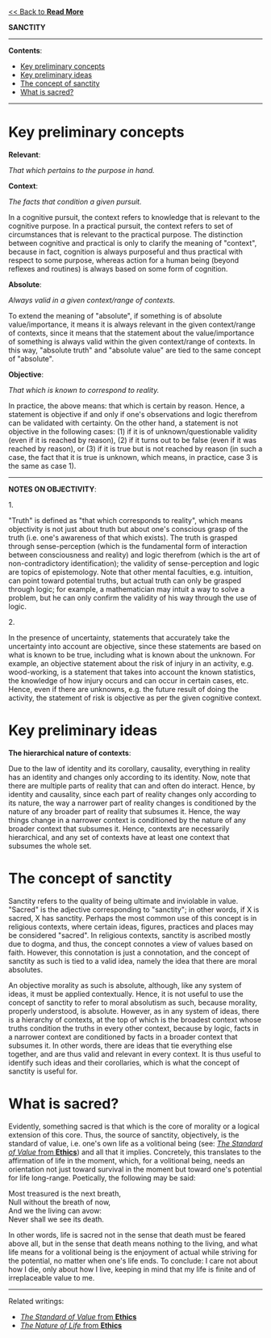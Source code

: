[<< Back to **Read More**](https://pranigopu.github.io/philosophy/read-more)

**SANCTITY**

---

**Contents**:

- [Key preliminary concepts](#key-preliminary-concepts)
- [Key preliminary ideas](#key-preliminary-ideas)
- [The concept of sanctity](#the-concept-of-sanctity)
- [What is sacred?](#what-is-sacred)

---

# Key preliminary concepts
**Relevant**:

_That which pertains to the purpose in hand._

**Context**:

_The facts that condition a given pursuit._

In a cognitive pursuit, the context refers to knowledge that is relevant to the cognitive purpose. In a practical pursuit, the context refers to set of circumstances that is relevant to the practical purpose. The distinction between cognitive and practical is only to clarify the meaning of "context", because in fact, cognition is always purposeful and thus practical with respect to some purpose, whereas action for a human being (beyond reflexes and routines) is always based on some form of cognition.

**Absolute**:

_Always valid in a given context/range of contexts._

To extend the meaning of "absolute", if something is of absolute value/importance, it means it is always relevant in the given context/range of contexts, since it means that the statement about the value/importance of something is always valid within the given context/range of contexts. In this way, "absolute truth" and "absolute value" are tied to the same concept of "absolute".

**Objective**:

_That which is known to correspond to reality._

In practice, the above means: that which is certain by reason. Hence, a statement is objective if and only if one's observations and logic therefrom can be validated with certainty. On the other hand, a statement is not objective in the following cases: (1) if it is of unknown/questionable validity (even if it is reached by reason), (2) if it turns out to be false (even if it was reached by reason), or (3) if it is true but is not reached by reason (in such a case, the fact that it is true is unknown, which means, in practice, case 3 is the same as case 1).

---

**NOTES ON OBJECTIVITY**:

1.<br>

"Truth" is defined as "that which corresponds to reality", which means objectivity is not just about truth but about one's conscious grasp of the truth (i.e. one's awareness of that which exists). The truth is grasped through sense-perception (which is the fundamental form of interaction between consciousness and reality) and logic therefrom (which is the art of non-contradictory identification); the validity of sense-perception and logic are topics of epistemology. Note that other mental faculties, e.g. intuition, can point toward potential truths, but actual truth can only be grasped through logic; for example, a mathematician may intuit a way to solve a problem, but he can only confirm the validity of his way through the use of logic.

2.<br>

In the presence of uncertainty, statements that accurately take the uncertainty into account are objective, since these statements are based on what is known to be true, including what is known about the unknown. For example, an objective statement about the risk of injury in an activity, e.g. wood-working, is a statement that takes into account the known statistics, the knowledge of how injury occurs and can occur in certain cases, etc. Hence, even if there are unknowns, e.g. the future result of doing the activity, the statement of risk is objective as per the given cognitive context.

# Key preliminary ideas
**The hierarchical nature of contexts**:

Due to the law of identity and its corollary, causality, everything in reality has an identity and changes only according to its identity. Now, note that there are multiple parts of reality that can and often do interact. Hence, by identity and causality, since each part of reality changes only according to its nature, the way a narrower part of reality changes is conditioned by the nature of any broader part of reality that subsumes it. Hence, the way things change in a narrower context is conditioned by the nature of any broader context that subsumes it. Hence, contexts are necessarily hierarchical, and any set of contexts have at least one context that subsumes the whole set.

# The concept of sanctity
Sanctity refers to the quality of being ultimate and inviolable in value. "Sacred" is the adjective corresponding to "sanctity"; in other words, if X is sacred, X has sanctity. Perhaps the most common use of this concept is in religious contexts, where certain ideas, figures, practices and places may be considered "sacred". In religious contexts, sanctity is ascribed mostly due to dogma, and thus, the concept connotes a view of values based on faith. However, this connotation is just a connotation, and the concept of sanctity as such is tied to a valid idea, namely the idea that there are moral absolutes.

An objective morality as such is absolute, although, like any system of ideas, it must be applied contextually. Hence, it is not useful to use the concept of sanctity to refer to moral absolutism as such, because morality, properly understood, is absolute. However, as in any system of ideas, there is a hierarchy of contexts, at the top of which is the broadest context whose truths condition the truths in every other context, because by logic, facts in a narrower context are conditioned by facts in a broader context that subsumes it. In other words, there are ideas that tie everything else together, and are thus valid and relevant in every context. It is thus useful to identify such ideas and their corollaries, which is what the concept of sanctity is useful for.

# What is sacred?
Evidently, something sacred is that which is the core of morality or a logical extension of this core. Thus, the source of sanctity, objectively, is the standard of value, i.e. one's own life as a volitional being (see: [_The Standard of Value_ from **Ethics**](https://pranigopu.github.io/philosophy/ethics/1-standard-of-value.html)) and all that it implies. Concretely, this translates to the affirmation of life in the moment, which, for a volitional being, needs an orientation not just toward survival  in the moment but toward one's potential for life long-range. Poetically, the following may be said:

Most treasured is the next breath, <br>
Null without the breath of now, <br>
And we the living can avow: <br>
Never shall we see its death.

In other words, life is sacred not in the sense that death must be feared above all, but in the sense that death means nothing to the living, and what life means for a volitional being is the enjoyment of actual while striving for the potential, no matter when one's life ends. To conclude: I care not about how I die, only about how I live, keeping in mind that my life is finite and of irreplaceable value to me.

---

Related writings:

- [_The Standard of Value_ from **Ethics**](https://pranigopu.github.io/philosophy/ethics/1-standard-of-value.html)
- [_The Nature of Life_ from **Ethics**](https://pranigopu.github.io/philosophy/ethics/nature-of-life.html)